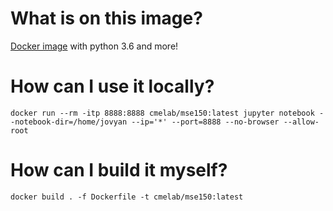 # What is on this image?

[Docker image](https://hub.docker.com/r/cmelab/docker-mse150/) with python 3.6 and more!

# How can I use it locally?
`docker run --rm -itp 8888:8888 cmelab/mse150:latest jupyter notebook --notebook-dir=/home/jovyan --ip='*' --port=8888 --no-browser --allow-root`

# How can I build it myself?
`docker build . -f Dockerfile -t cmelab/mse150:latest`
